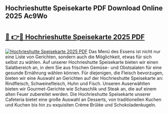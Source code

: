 ## Hochrieshutte Speisekarte PDF Download Online 2025 Ac9Wo

# <h2><a href="http://gc8z95f.nevu.top/?p=Hochrieshutte+Speisekarte">🔗 👉🔴 Hochrieshutte Speisekarte 2025 PDF</a></h2>

[![Hochrieshutte Speisekarte 2025 PDF](https://i.imgur.com/dBaPXMq.png)](http://gc8z95f.nevu.top/?p=Hochrieshutte+Speisekarte)
Das Menü des Essens ist nicht nur eine Liste von Gerichten, sondern auch die Möglichkeit, etwas für sich selbst zu wählen. Auf unserer Hochrieshutte Speisekarte bieten wir einen Salatbereich an, in dem Sie aus frischen Gemüse- und Obstsalaten für eine gesunde Ernährung wählen können. Für diejenigen, die Fleisch bevorzugen, bieten wir eine Auswahl an Gerichten auf der Hochrieshutte Speisekarte an: Rindfleisch, Schweinefleisch, Huhn und Fisch. Unseren Auserwählten bieten wir Gourmet-Gerichte wie Schaschlik und Steak an, die auf einem alten Feuer zubereitet werden. Die Hochrieshutte Speisekarte unserer Cafeteria bietet eine große Auswahl an Desserts, von traditionellen Kuchen und Kuchen bis hin zu exquisiten Crème Brûlée und Schokoladenkugeln.

